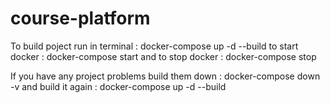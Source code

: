 # course-platform

To build poject run in terminal : docker-compose up -d --build
to start docker :  docker-compose start
and to stop docker : docker-compose stop

If you have any project problems build them down : docker-compose down -v
and build it again : docker-compose up -d --build